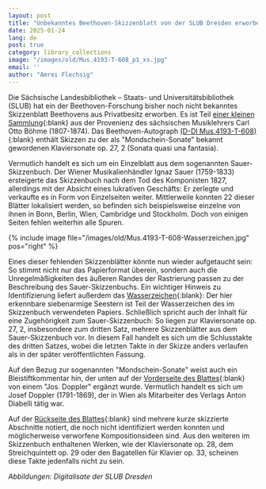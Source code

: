 ```yaml
---
layout: post
title: "Unbekanntes Beethoven-Skizzenblatt von der SLUB Dresden erworben"
date: 2025-01-24
lang: de
post: true
category: library_collections
image: "/images/old/Mus.4193-T-608_p1_xs.jpg"
email: ''
author: "Amrei Flechsig"
---
```


Die Sächsische Landesbibliothek – Staats- und Universitätsbibliothek (SLUB) hat ein der Beethoven-Forschung bisher noch nicht bekanntes Skizzenblatt Beethovens aus Privatbesitz erworben. Es ist Teil [einer kleinen Sammlung](https://opac.rism.info/rism/Search/Results?lookfor=B%C3%B6hme%2C+Carl+Otto "Opens external link in new window"){:blank} aus der Provenienz des sächsischen Musiklehrers Carl Otto Böhme (1807-1874). Das Beethoven-Autograph [(D-Dl Mus.4193-T-608)](https://opac.rism.info/id/rismid/rism1001299908?sid=33310535 "Opens external link in new window"){:blank} enthält Skizzen zu der als "Mondschein-Sonate" bekannt gewordenen Klaviersonate op. 27, 2 (Sonata quasi una fantasia). 

Vermutlich handelt es sich um ein Einzelblatt aus dem sogenannten Sauer-Skizzenbuch. Der Wiener Musikalienhändler Ignaz Sauer (1759-1833) ersteigerte das Skizzenbuch nach dem Tod des Komponisten 1827, allerdings mit der Absicht eines lukrativen Geschäfts: Er zerlegte und verkaufte es in Form von Einzelseiten weiter. Mittlerweile konnten 22 dieser Blätter lokalisiert werden, so befinden sich beispielsweise einzelne von ihnen in Bonn, Berlin, Wien, Cambridge und Stockholm. Doch von einigen Seiten fehlen weiterhin alle Spuren.

{% include image file="/images/old/Mus.4193-T-608-Wasserzeichen.jpg" pos="right" %} 

Eines dieser fehlenden Skizzenblätter könnte nun wieder aufgetaucht sein: So stimmt nicht nur das Papierformat überein, sondern auch die Unregelmäßigkeiten des äußeren Randes der Rastrierung passen zu der Beschreibung des Sauer-Skizzenbuchs. Ein wichtiger Hinweis zu Identifizierung liefert außerdem das [Wasserzeichen](http://digital.slub-dresden.de/id1907383972/3 "Opens external link in new window"){:blank}: Der hier erkennbare siebenarmige Seestern ist Teil der Wasserzeichen des im Skizzenbuch verwendeten Papiers. Schließlich spricht auch der Inhalt für eine Zugehörigkeit zum Sauer-Skizzenbuch: So liegen zur Klaviersonate op. 27, 2, insbesondere zum dritten Satz, mehrere Skizzenblätter aus dem Sauer-Skizzenbuch vor. In diesem Fall handelt es sich um die Schlusstakte des dritten Satzes, wobei die letzten Takte in der Skizze anders verlaufen als in der später veröffentlichten Fassung.

Auf den Bezug zur sogenannten "Mondschein-Sonate" weist auch ein Bleistiftkommentar hin, der unten auf der [Vorderseite des Blattes](http://digital.slub-dresden.de/id1907383972/1 "Opens external link in new window"){:blank} von einem "Jos. Doppler" ergänzt wurde. Vermutlich handelt es sich um Josef Doppler (1791-1869), der in Wien als Mitarbeiter des Verlags Anton Diabelli tätig war.

Auf der [Rückseite des Blattes](http://digital.slub-dresden.de/id1907383972/2 "Opens external link in new window"){:blank} sind mehrere kurze skizzierte Abschnitte notiert, die noch nicht identifiziert werden konnten und möglicherweise verworfene Kompositionsideen sind. Aus den weiteren im Skizzenbuch enthaltenen Werken, wie der Klaviersonate op. 28, dem Streichquintett op. 29 oder den Bagatellen für Klavier op. 33, scheinen diese Takte jedenfalls nicht zu sein.

*Abbildungen: Digitalisate der SLUB Dresden*
